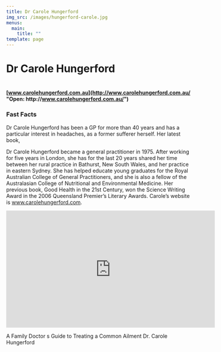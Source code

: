 ```yaml
---
title: Dr Carole Hungerford
img_src: /images/hungerford-carole.jpg
menus:
  main:
    title: ""
template: page
---
```

# Dr Carole Hungerford

# <!--StartFragment-->

**[www.carolehungerford.com.au](http://www.carolehungerford.com.au/ "Open: http\://www.carolehungerford.com.au/")**

<!--EndFragment-->

### Fast Facts 
Dr Carole Hungerford has been a GP for more than 40 years and has a particular interest in headaches, as a former sufferer herself. Her latest book,

Dr Carole Hungerford became a general practitioner in 1975. After working for five years in London, she has for the last 20 years shared her time between her rural practice in Bathurst, New South Wales, and her practice in eastern Sydney. She has helped educate young graduates for the Royal Australian College of General Practitioners, and she is also a fellow of the Australasian College of Nutritional and Environmental Medicine. Her previous book, Good Health in the 21st Century, won the Science Writing Award in the 2006 Queensland Premier’s Literary Awards. Carole’s website is www.carolehungerford.com.

<iframe width="560" height="315" src="https://www.youtube.com/embed/NBReoub7FzY" frameborder="0" allow="accelerometer; autoplay; encrypted-media; gyroscope; picture-in-picture" allowfullscreen></iframe>

A Family Doctor s Guide to Treating a Common Ailment Dr. Carole Hungerford